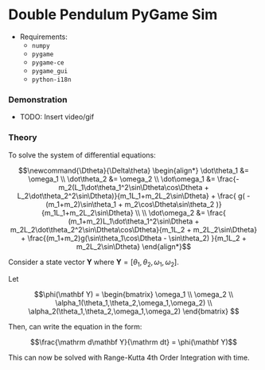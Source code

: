 # Double Pendulum PyGame Sim

- Requirements:
    - `numpy`
    - `pygame`
    - `pygame-ce`
    - `pygame_gui`
    - `python-i18n`

### Demonstration 

- TODO: Insert video/gif


### Theory

To solve the system of differential equations: 
```math
\newcommand{\Dtheta}{\Delta\theta}

\begin{align*}
    \dot\theta_1 &= \omega_1 \\
    \dot\theta_2 &= \omega_2 \\
    \dot\omega_1 &= \frac{-m_2(L_1\dot\theta_1^2\sin\Dtheta\cos\Dtheta + L_2\dot\theta_2^2\sin\Dtheta)}{m_1L_1+m_2L_2\sin\Dtheta} +
     \frac{ g( -(m_1+m_2)\sin\theta_1 + m_2\cos\Dtheta\sin\theta_2 )}{m_1L_1+m_2L_2\sin\Dtheta}  \\
\\
    \dot\omega_2 &= \frac{ (m_1+m_2)L_1\dot\theta_1^2\sin\Dtheta + m_2L_2\dot\theta_2^2\sin\Dtheta\cos\Dtheta}{m_1L_2 + m_2L_2\sin\Dtheta} + \frac{(m_1+m_2)g(\sin\theta_1\cos\Dtheta - \sin\theta_2) }{m_1L_2 + m_2L_2\sin\Dtheta}
\end{align*}
```

Consider a state vector $\mathbf Y$ where $\mathbf Y = [\theta_1,\, \theta_2,\, \omega_1,\, \omega_2]$.

Let
```math
\phi(\mathbf Y) = \begin{bmatrix}
        \omega_1 \\
        \omega_2 \\
        \alpha_1(\theta_1,\theta_2,\omega_1,\omega_2) \\
        \alpha_2(\theta_1,\theta_2,\omega_1,\omega_2)
    \end{bmatrix} 
```

Then, can write the equation in the form:
```math
\frac{\mathrm d\mathbf Y}{\mathrm dt} = \phi(\mathbf Y)
```

This can now be solved with Range-Kutta 4th Order Integration with time.
